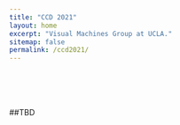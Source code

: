 ```yaml
---
title: "CCD 2021"
layout: home
excerpt: "Visual Machines Group at UCLA."
sitemap: false
permalink: /ccd2021/
---
```


<br> <br> <br> <br>
##TBD

